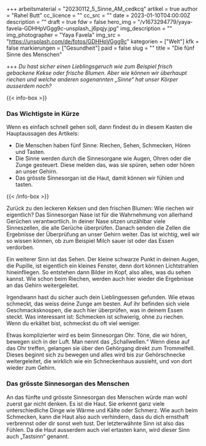 +++
arbeitsmaterial = "20230112_5_Sinne_AM_cedkcq"
artikel = true
author = "Rahel Butt"
cc_licence = ""
cc_src = ""
date = 2023-01-10T04:00:00Z
description = ""
draft = true
fdw = false
hero_img = "/v1673294779/yaya-favela-GDHHpVGgg9c-unsplash_j6pqjy.jpg"
img_description = ""
img_photographer = "Yaya Favela"
img_src = "https://unsplash.com/de/fotos/GDHHpVGgg9c"
kategorien = ["Welt"]
kfk = false
markierungen = ["Gesundheit"]
paid = false
slug = ""
title = "Die fünf Sinne des Menschen"

+++
_Du hast sicher einen Lieblingsgeruch wie zum Beispiel frisch gebackene Kekse oder frische Blumen. Aber wie können wir überhaupt riechen und welche anderen sogenannten „Sinne“ hat unser Körper ausserdem noch?_

{{< info-box >}} <h3>Das Wichtigste in Kürze</h3>

<p>Wenn es einfach schnell gehen soll, dann findest du in diesem Kasten die Hauptaussagen des Artikels:</p>

<ul>

<li>Die Menschen haben fünf Sinne: Riechen, Sehen, Schmecken, Hören und Tasten.</li>

<li>Die Sinne werden durch die Sinnesorgane wie Augen, Ohren oder die Zunge gesteuert. Diese melden das, was sie spüren, sehen oder hören an unser Gehirn.</li>

<li>Das grösste Sinnesorgan ist die Haut, damit können wir fühlen und tasten.</li>

</ul> {{< /info-box >}}

Zurück zu den leckeren Keksen und den frischen Blumen: Wie riechen wir eigentlich? Das Sinnesorgan Nase ist für die Wahrnehmung von allerhand Gerüchen verantwortlich. In deiner Nase sitzen unzählbar viele Sinneszellen, die alle Gerüche überprüfen. Danach senden die Zellen die Ergebnisse der Überprüfung an unser Gehirn weiter. Das ist wichtig, weil wir so wissen können, ob zum Beispiel Milch sauer ist oder das Essen verdorben.

Ein weiterer Sinn ist das Sehen. Der kleine schwarze Punkt in deinen Augen, die Pupille, ist eigentlich ein kleines Fenster, denn dort können Lichtstrahlen hineinfliegen. So entstehen dann Bilder im Kopf, also alles, was du sehen kannst. Wie schon beim Riechen, werden auch hier wieder die Ergebnisse an das Gehirn weitergeleitet.

Irgendwann hast du sicher auch dein Lieblingsessen gefunden. Wie etwas schmeckt, das weiss deine Zunge am besten. Auf ihr befinden sich viele Geschmacksknospen, die auch hier überprüfen, was in deinem Essen steckt. Was interessant ist: Schmecken ist schwierig, ohne zu riechen. Wenn du erkältet bist, schmeckst du oft viel weniger.

Etwas komplizierter wird es beim Sinnesorgan Ohr. Töne, die wir hören, bewegen sich in der Luft. Man nennt das „Schallwellen.“ Wenn diese auf das Ohr treffen, gelangen sie über den Gehörgang direkt zum Trommelfell. Dieses beginnt sich zu bewegen und alles wird bis zur Gehörschnecke weitergeleitet, die wirklich wie ein Schneckenhaus aussieht, und von dort wieder zum Gehirn.

### Das grösste Sinnesorgan des Menschen

An das fünfte und grösste Sinnesorgan des Menschen würde man wohl zuerst gar nicht denken. Es ist die Haut. Sie erkennt ganz viele unterschiedliche Dinge wie Wärme und Kälte oder Schmerz. Wie auch beim Schmecken, kann die Haut also auch verhindern, dass du dich ernsthaft verbrennst oder dir sonst weh tust. Der letzterwähnte Sinn ist also das Fühlen. Da die Haut ausserdem auch viel ertasten kann, wird dieser Sinn auch „Tastsinn“ genannt.